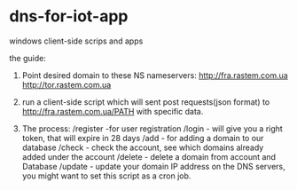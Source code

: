 # dns-for-iot-app
windows client-side scrips and apps

the guide:
1. Point desired domain to these NS nameservers:
http://fra.rastem.com.ua
http://tor.rastem.com.ua

2. run a client-side script which will sent post requests(json format) to http://fra.rastem.com.ua/PATH with specific data.

3. The process:
   /register -for user registration
   /login - will give you a right token, that will expire in 28 days
   /add - for adding a domain to our database
   /check - check the account, see which domains already added under the account
   /delete - delete a domain from account and Database
   /update - update your domain IP address on the DNS servers, you might want to set this script as a cron job.
